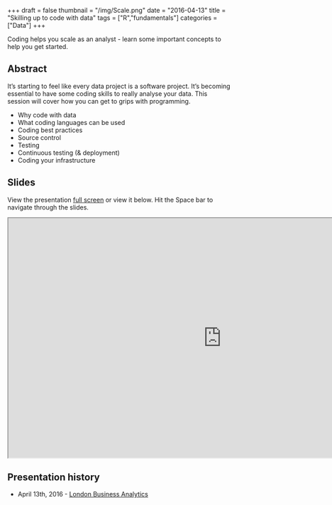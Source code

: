 +++
draft = false
thumbnail = "/img/Scale.png"
date = "2016-04-13"
title = "Skilling up to code with data"
tags = ["R","fundamentals"]
categories = ["Data"]
+++

Coding helps you scale as an analyst - learn some important concepts to help you get started.

## Abstract
It’s starting to feel like every data project is a software project. It’s becoming essential to have some coding skills to really analyse your data.  This session will cover how you can get to grips with programming.

- Why code with data
- What coding languages can be used
- Coding best practices
- Source control
- Testing
- Continuous testing (& deployment)
- Coding your infrastructure

## Slides
View the presentation [full screen](http://stephlocke.info/Rtraining/skillinguptocodewithdata.html#/) or view it below. Hit the Space bar to navigate through the slides.

<iframe src="http://stephlocke.info/Rtraining/skillinguptocodewithdata.html#/" width="960" height="540"></iframe>


<!--## Videos-->

## Presentation history
- April 13th, 2016 - [London Business Analytics](http://www.meetup.com/London-Business-Analytics-Group/events/229122315/)
